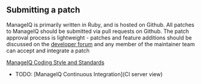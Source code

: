 ## Submitting a patch

ManageIQ is primarily written in Ruby, and is hosted on Github.
All patches to ManageIQ should be submitted via pull requests on Github.
The patch approval process is lightweight - patches and feature
additions should be discussed on the [developer
forum](http://talk.manageiq.org) and any member of the maintainer team
can accept and integrate a patch

[ManageIQ Coding Style and Standards](https://github.com/ManageIQ/guides/blob/master/coding_style_and_standards.md)
* TODO: [ManageIQ Continuous Integration](CI server view)
